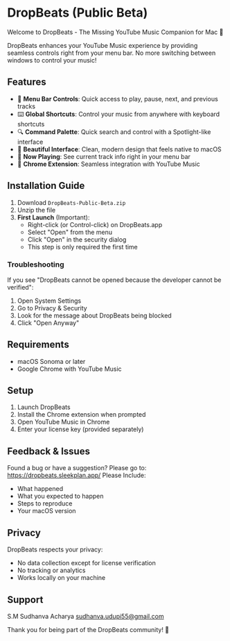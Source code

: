 # DropBeats (Public Beta)

Welcome to DropBeats - The Missing YouTube Music Companion for Mac 🎵

DropBeats enhances your YouTube Music experience by providing seamless controls right from your menu bar. No more switching between windows to control your music!

## Features

- 🎯 **Menu Bar Controls**: Quick access to play, pause, next, and previous tracks
- ⌨️ **Global Shortcuts**: Control your music from anywhere with keyboard shortcuts
- 🔍 **Command Palette**: Quick search and control with a Spotlight-like interface
- 🎨 **Beautiful Interface**: Clean, modern design that feels native to macOS
- 🎵 **Now Playing**: See current track info right in your menu bar
- 🔄 **Chrome Extension**: Seamless integration with YouTube Music

## Installation Guide

1. Download `DropBeats-Public-Beta.zip`
2. Unzip the file
3. **First Launch** (Important):
   - Right-click (or Control-click) on DropBeats.app
   - Select "Open" from the menu
   - Click "Open" in the security dialog
   - This step is only required the first time

### Troubleshooting

If you see "DropBeats cannot be opened because the developer cannot be verified":
1. Open System Settings
2. Go to Privacy & Security
3. Look for the message about DropBeats being blocked
4. Click "Open Anyway"

## Requirements

- macOS Sonoma or later
- Google Chrome with YouTube Music

## Setup

1. Launch DropBeats
2. Install the Chrome extension when prompted
3. Open YouTube Music in Chrome
4. Enter your license key (provided separately)

## Feedback & Issues

Found a bug or have a suggestion? Please go to: https://dropbeats.sleekplan.app/
Please Include:
- What happened
- What you expected to happen
- Steps to reproduce
- Your macOS version

## Privacy

DropBeats respects your privacy:
- No data collection except for license verification
- No tracking or analytics
- Works locally on your machine

## Support
S.M Sudhanva Acharya
sudhanva.udupi55@gmail.com

Thank you for being part of the DropBeats community! 🎉 
